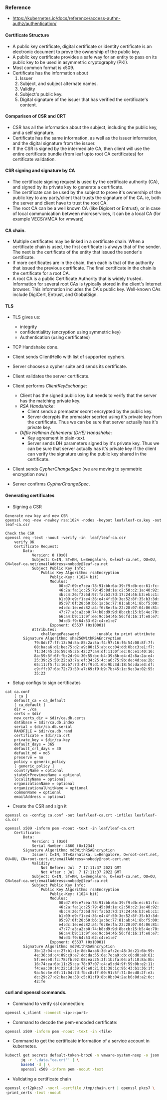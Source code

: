 ### Reference

* https://kubernetes.io/docs/reference/access-authn-authz/authentication/

#### Certificate Structure
* A public key certificate, digital certificate or identity certificate is an electronic document to prove the ownership of the public key.
* A public key certificate provides a safe way for an entity to pass on its public key to be used in asymmetric cryptography (PKI).
* Most common format is x509.
* Certificate has the information about
	1. Issuer
	2. Subject, and subject alternate names.
	3. Validity
	4. Subject's public key.
	5. Digital signature of the issuer that has verified the certificate's content.

#### Comparison of CSR and CRT
* CSR has all the information about the subject, including the public key, and a self signature.
* Certificate has the same information, as well as the issuer information, and the digital signature from the issuer.
* If the CSR is signed by the intermediate CA, then client will use the entire certificate bundle (from leaf upto root CA certificates) for certificate validation. 

#### CSR signing and signature by CA
* The certificate signing request is used by the certificate authority (CA), and signed by its private key to generate a certificate.
* The certificate can be used by the subject to prove it's ownership of the public key to any party/client that trusts the signature of the CA. ie, both the server and client have to trust the root CA.
* The root CA can be a well known CA (like Digicert or Entrust), or in case of local communication between microservices, it can be a local CA (for example VECS/VMCA for vmware)

#### CA chain.
* Multiple certificates may be linked in a certificate chain. When a certificate chain is used, the first certificate is always that of the sender. The next is the certificate of the entity that issued the sender's certificate. 
* If more certificates are in the chain, then each is that of the authority that issued the previous certificate. The final certificate in the chain is the certificate for a root CA. 
* A root CA is a public Certificate Authority that is widely trusted. Information for several root CAs is typically stored in the client's Internet browser. This information includes the CA's public key. Well-known CAs include DigiCert, Entrust, and GlobalSign.

#### TLS
* TLS gives us:
	* integrity
	* confidentialitty (encryption using symmetric key)
	* Authentication (using certificates)

* TCP Handshake done.
* Client sends ClientHello with list of supported cyphers.
* Server chooses a cypher suite and sends its certificate.
* Client validates the server certificate.
* Client performs *ClientKeyExchange*: 
	* Client has the signed public key but needs to verify that the server has the matching private key.
	* *RSA Handshake*:
		* Client sends a premaster secret encrypted by the public key.
		* Server decrypts the premaster secrted using it's private key from the certificate. Thus we can be sure that server actually has it's private key.
	* *Diffie Hellman Ephemeral (DHE) Handshake*:
		* Key agreement in plain-text.
		* Server sends DH parameters signed by it's private key. Thus we can be sure that server actually has it's private key if the client can verify the signature using the public key shared in the certificate.
* Client sends *CypherChangeSpec* (we are moving to symmetric encryption now.)
* Server confirms *CypherChangeSpec*.

#### Generating certificates
* Signing a CSR
```
Generate new key and new CSR
openssl req -new -newkey rsa:1024 -nodes -keyout leaf/leaf-ca.key -out leaf-ca.csr

Check the CSR
openssl req -text -noout -verify -in  leaf/leaf-ca.csr
	verify OK
	Certificate Request:
	    Data:
	        Version: 0 (0x0)
	        Subject: C=IN, ST=KN, L=Bengalore, O=leaf-ca.net, OU=OU, CN=leaf-ca.net/emailAddress=nobody@leaf-ca.net
	        Subject Public Key Info:
	            Public Key Algorithm: rsaEncryption
	                Public-Key: (1024 bit)
	                Modulus:
	                    00:d7:69:e7:ea:78:91:bb:6a:39:f9:db:ec:61:fc:
	                    46:2a:fa:1c:25:79:45:8d:1e:c2:50:c2:1a:40:92:
	                    4b:c4:26:f2:6d:97:fa:b3:7d:17:24:46:b3:eb:c1:
	                    b1:09:e9:f1:e4:36:e4:4f:50:3e:52:8f:35:b3:3d:
	                    85:97:0f:28:60:b6:1a:bc:77:81:ab:41:8b:f5:00:
	                    e4:dc:1e:ed:82:a4:f6:8e:fa:22:28:07:04:06:81:
	                    47:77:a3:a2:b0:74:b8:d9:9d:8b:cb:15:b5:4e:70:
	                    66:a4:b9:11:9f:ee:9c:b4:46:56:fd:16:1f:e8:e7:
	                    9d:d3:f9:64:53:62:c4:e1:e7
	                Exponent: 65537 (0x10001)
	        Attributes:
	            challengePassword        :unable to print attribute
	    Signature Algorithm: sha256WithRSAEncryption
	         79:8d:f7:ff:13:9d:5a:85:2a:5a:f4:97:16:f6:54:00:8f:7f:
	         08:ba:a6:d1:be:75:d2:a9:80:15:ab:cc:04:dd:0b:c3:e1:f7:
	         71:34:45:36:59:45:26:42:27:a4:df:11:0f:ec:0c:e1:40:16:
	         8a:59:8f:6f:fb:2d:94:30:55:bc:b4:39:8b:e4:d2:8a:2a:e4:
	         25:39:25:50:22:a3:7a:ef:34:25:4c:a6:75:9b:de:4d:ea:2b:
	         65:11:f5:fc:16:b7:7d:47:f9:d1:6b:9b:3d:18:5d:da:e3:df:
	         c9:ff:07:6b:72:73:50:a7:69:f9:b9:7b:45:1c:9e:3a:02:95:
	         35:23
```
* Setup configs to sign certificates
```
cat ca.conf 
	[ ca ]
	default_ca = ca_default
	[ ca_default ]
	dir = ./ca
	certs = $dir
	new_certs_dir = $dir/ca.db.certs
	database = $dir/ca.db.index
	serial = $dir/ca.db.serial
	RANDFILE = $dir/ca.db.rand
	certificate = $dir/ca.crt
	private_key = $dir/ca.key
	default_days = 365
	default_crl_days = 30
	default_md = md5
	preserve = no
	policy = generic_policy
	[ generic_policy ]
	countryName = optional
	stateOrProvinceName = optional
	localityName = optional
	organizationName = optional
	organizationalUnitName = optional
	commonName = optional
	emailAddress = optional
```
* Create the CSR and sign it
```
openssl ca -config ca.conf -out leaf/leaf-ca.crt -infiles leaf/leaf-ca.csr

openssl x509 -inform pem -noout -text -in leaf/leaf-ca.crt
	Certificate:
	    Data:
	        Version: 1 (0x0)
	        Serial Number: 4660 (0x1234)
	    Signature Algorithm: md5WithRSAEncryption
	        Issuer: C=IN, ST=Karnataka, L=Bengalore, O=root-cert.net, OU=OU, CN=root-cert.et/emailAddress=nobody@root-cert.net
	        Validity
	            Not Before: Jul  7 17:11:37 2021 GMT
	            Not After : Jul  7 17:11:37 2022 GMT
	        Subject: C=IN, ST=KN, L=Bengalore, O=leaf-ca.net, OU=OU, CN=leaf-ca.net/emailAddress=nobody@leaf-ca.net
	        Subject Public Key Info:
	            Public Key Algorithm: rsaEncryption
	                Public-Key: (1024 bit)
	                Modulus:
	                    00:d7:69:e7:ea:78:91:bb:6a:39:f9:db:ec:61:fc:
	                    46:2a:fa:1c:25:79:45:8d:1e:c2:50:c2:1a:40:92:
	                    4b:c4:26:f2:6d:97:fa:b3:7d:17:24:46:b3:eb:c1:
	                    b1:09:e9:f1:e4:36:e4:4f:50:3e:52:8f:35:b3:3d:
	                    85:97:0f:28:60:b6:1a:bc:77:81:ab:41:8b:f5:00:
	                    e4:dc:1e:ed:82:a4:f6:8e:fa:22:28:07:04:06:81:
	                    47:77:a3:a2:b0:74:b8:d9:9d:8b:cb:15:b5:4e:70:
	                    66:a4:b9:11:9f:ee:9c:b4:46:56:fd:16:1f:e8:e7:
	                    9d:d3:f9:64:53:62:c4:e1:e7
	                Exponent: 65537 (0x10001)
	    Signature Algorithm: md5WithRSAEncryption
	         3b:12:04:cc:27:b1:1e:8d:0a:a6:3d:af:2c:48:3d:21:6b:99:
	         4e:36:bd:c4:89:c9:e7:dd:da:55:6e:7e:a9:cb:c0:d0:a8:61:
	         5f:ee:e8:fc:78:fb:92:08:ea:25:3f:1b:fa:04:af:10:8a:8b:
	         16:74:ea:6b:11:25:ca:78:97:07:c4:a5:d4:9f:59:0b:e2:11:
	         f4:ea:30:14:22:1d:39:d7:e8:21:b1:38:1c:95:43:b1:36:1f:
	         9a:5c:6e:0f:11:04:7d:fb:c8:ff:00:91:5f:71:8e:d8:2f:e3:
	         dc:29:27:d2:ba:9e:38:c5:01:f9:8b:0b:04:2a:b6:8d:a2:0c:
	         42:fe
```

#### curl and openssl commands.
* Command to verify ssl connection:	
```sh
openssl s_client -connect <ip>:<port>
```
* Command to decode the pem-encoded certificate:
```sh
openssl x509 -inform pem -noout -text -in <file>
```
* Command to get the certificate information of a service account in kubernetes.
```sh
kubectl get secrets default-token-brbz6 -n vmware-system-nsop -o json | \
	   jq -r '.data."ca.crt"' | \
	   base64 -d | \
	   openssl x509 -inform pem -noout -text
```
* Validating a certificate chain
```sh
openssl crl2pkcs7 -nocrl -certfile /tmp/chain.crt | openssl pkcs7 \
-print_certs -text -noout
```